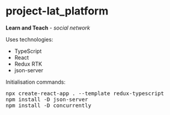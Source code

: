 # project-lat_platform
**Learn and Teach** - *social network*

Uses technologies:
- TypeScript
- React
- Redux RTK
- json-server

Initialisation commands:
<pre>
npx create-react-app . --template redux-typescript
npm install -D json-server
npm install -D concurrently
</pre>